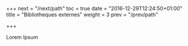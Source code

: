 +++
next = "/next/path"
toc = true
date = "2016-12-29T12:24:50+01:00"
title = "Bibliotheques externes"
weight = 3
prev = "/prev/path"

+++

Lorem Ipsum
